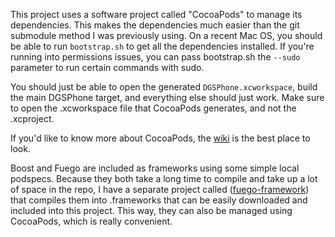 This project uses a software project called "CocoaPods" to manage its
dependencies. This makes the dependencies much easier than the git
submodule method I was previously using. On a recent Mac OS, you
should be able to run `bootstrap.sh` to get all the dependencies
installed. If you're running into permissions issues, you can pass
bootstrap.sh the `--sudo` parameter to run certain commands with sudo.

You should just be able to open the generated `DGSPhone.xcworkspace`,
build the main DGSPhone target, and everything else should just
work. Make sure to open the .xcworkspace file that CocoaPods
generates, and not the .xcproject.

If you'd like to know more about CocoaPods, the
[wiki](https://github.com/CocoaPods/CocoaPods/wiki) is the best place to look.

Boost and Fuego are included as frameworks using some simple local
podspecs. Because they both take a long time to compile and take up a
lot of space in the repo, I have a separate project called
([fuego-framework](https://github.com/justinweiss/fuego-framework))
that compiles them into .frameworks that can be easily downloaded and
included into this project. This way, they can also be managed using
CocoaPods, which is really convenient.
